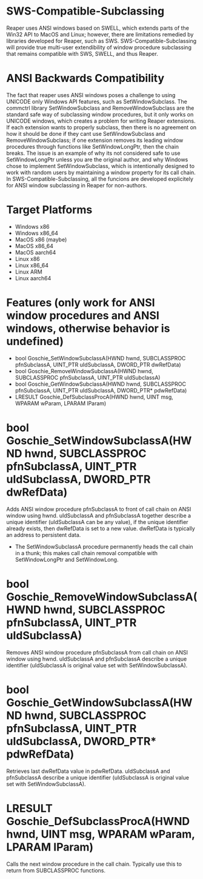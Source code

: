 # SWS-Compatible-Subclassing
Reaper uses ANSI windows based on SWELL, which extends parts of the Win32 API to MacOS and Linux; however, there are limitations remedied by libraries developed for Reaper, such as SWS. SWS-Compatible-Subclassing will provide true multi-user extendibility of window procedure subclassing that remains compatible with SWS, SWELL, and thus Reaper.

# ANSI Backwards Compatibility
The fact that reaper uses ANSI windows poses a challenge to using UNICODE only Windows API features, such as SetWindowSubclass. The commctrl library SetWindowSubclass and RemoveWindowSubclass are the standard safe way of subclassing window procedures, but it only works on UNICODE windows, which creates a problem for writing Reaper extensions. If each extension wants to properly subclass, then there is no agreement on how it should be done if they cant use SetWindowSubclass and RemoveWindowSubclass; if one extension removes its leading window procedures through functions like SetWindowLongPtr, then the chain breaks. The issue is an example of why its not considered safe to use SetWindowLongPtr unless you are the original author, and why Windows chose to implement SetWindowSubclass, which is intentionally designed to work with random users by maintaining a window property for its call chain. In SWS-Compatible-Subclassing, all the funcions are developed explicitely for ANSI window subclassing in Reaper for non-authors. 

# Target Platforms
- Windows x86
- Windows x86_64
- MacOS x86 (maybe)
- MacOS x86_64
- MacOS aarch64
- Linux x86
- Linux x86_64
- Linux ARM
- Linux aarch64

# Features (only work for ANSI window procedures and ANSI windows, otherwise behavior is undefined)
- bool Goschie_SetWindowSubclassA(HWND hwnd, SUBCLASSPROC pfnSubclassA, UINT_PTR uIdSubclassA, DWORD_PTR dwRefData)
- bool Goschie_RemoveWindowSubclassA(HWND hwnd, SUBCLASSPROC pfnSubclassA, UINT_PTR uIdSubclassA)
- bool Goschie_GetWindowSubclassA(HWND hwnd, SUBCLASSPROC pfnSubclassA, UINT_PTR uIdSubclassA, DWORD_PTR* pdwRefData)
- LRESULT Goschie_DefSubclassProcA(HWND hwnd, UINT msg, WPARAM wParam, LPARAM lParam)

# bool Goschie_SetWindowSubclassA(HWND hwnd, SUBCLASSPROC pfnSubclassA, UINT_PTR uIdSubclassA, DWORD_PTR dwRefData)
Adds ANSI window procedure pfnSubclassA to front of call chain on ANSI window using hwnd. uIdSubclassA and pfnSubclassA together describe a unique identifier (uIdSubclassA can be any value), if the unique identifier already exists, then dwRefData is set to a new value. dwRefData is typically an address to persistent data. 
- The SetWindowSubclassA procedure permanently heads the call chain in a thunk; this makes call chain removal compatible with SetWindowLongPtr and SetWindowLong.

# bool Goschie_RemoveWindowSubclassA(HWND hwnd, SUBCLASSPROC pfnSubclassA, UINT_PTR uIdSubclassA)
Removes ANSI window procedure pfnSubclassA from call chain on ANSI window using hwnd. uIdSubclassA and pfnSubclassA describe a unique identifier (uIdSubclassA is original value set with SetWindowSubclassA).

# bool Goschie_GetWindowSubclassA(HWND hwnd, SUBCLASSPROC pfnSubclassA, UINT_PTR uIdSubclassA, DWORD_PTR* pdwRefData)
Retrieves last dwRefData value in pdwRefData. uIdSubclassA and pfnSubclassA describe a unique identifier (uIdSubclassA is original value set with SetWindowSubclassA).

# LRESULT Goschie_DefSubclassProcA(HWND hwnd, UINT msg, WPARAM wParam, LPARAM lParam)
Calls the next window procedure in the call chain. Typically use this to return from SUBCLASSPROC functions. 
